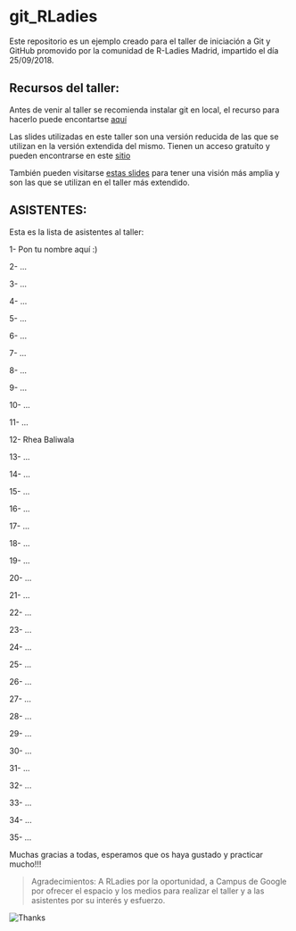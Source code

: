 # git_RLadies

Este repositorio es un ejemplo creado para el taller de iniciación a Git y GitHub promovido por la comunidad de R-Ladies Madrid, impartido el día 25/09/2018.

## Recursos del taller:

Antes de venir al taller se recomienda instalar git en local, el recurso para hacerlo puede encontartse [aquí](https://slides.com/elenam-lopez/taller-de-introduccion-a-git-y-github)

Las slides utilizadas en este taller son una versión reducida de las que se utilizan en la versión extendida del mismo. Tienen un acceso gratuíto y pueden encontrarse en este [sitio](https://slides.com/elenam-lopez/no-liarla-parda-con-git-x-4)

También pueden visitarse [estas slides](https://slides.com/elenam-lopez/no-liarla-parda-con-git-x-2) para tener una visión más amplia y son las que se utilizan en el taller más extendido.

## ASISTENTES:

Esta es la lista de asistentes al taller:

1- Pon tu nombre aquí :)

2- ...

3- ...

4- ...

5- ...

6- ...

7- ...

8- ...

9- ...

10- ...

11- ...

12- Rhea Baliwala

13- ...

14- ...

15- ...

16- ...

17- ...

18- ...

19- ...

20- ...

21- ...

22- ...

23- ...

24- ...

25- ...

26- ...

27- ...

28- ...

29- ...

30- ...

31- ...

32- ...

33- ...

34- ...

35- ...

Muchas gracias a todas, esperamos que os haya gustado y practicar mucho!!!

> Agradecimientos:
> A RLadies por la oportunidad, a Campus de Google por ofrecer el espacio y los medios para realizar el taller y a las asistentes por su interés y esfuerzo.

![Thanks](https://media.giphy.com/media/3oEjHWXddcCOGZNmFO/giphy.gif)
